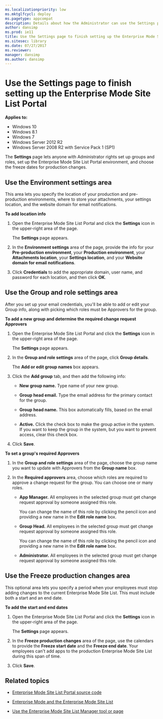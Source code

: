 ```yaml
---
ms.localizationpriority: low
ms.mktglfcycl: deploy
ms.pagetype: appcompat
description: Details about how the Administrator can use the Settings page to set up Groups and roles, the Enterprise Mode Site List Portal environment, and the freeze dates for production changes.
author: dansimp
ms.prod: ie11
title: Use the Settings page to finish setting up the Enterprise Mode Site List Portal (Internet Explorer 11 for IT Pros)
ms.sitesec: library
ms.date: 07/27/2017
ms.reviewer:
manager: dansimp
ms.author: dansimp
---
```


# Use the Settings page to finish setting up the Enterprise Mode Site List Portal

**Applies to:**

-   Windows 10
-   Windows 8.1
-   Windows 7
-   Windows Server 2012 R2
-   Windows Server 2008 R2 with Service Pack 1 (SP1)

The **Settings** page lets anyone with Administrator rights set up groups and roles, set up the Enterprise Mode Site List Portal environment, and choose the freeze dates for production changes.

## Use the Environment settings area
This area lets you specify the location of your production and pre-production environments, where to store your attachments, your settings location, and the website domain for email notifications.

**To add location info**
1. Open the Enterprise Mode Site List Portal and click the **Settings** icon in the upper-right area of the page.

   The **Settings** page appears.

2. In the **Environment settings** area of the page, provide the info for your **Pre-production environment**, your **Production environment**, your **Attachments location**, your **Settings location**, and your **Website domain for email notifications**.

3. Click **Credentials** to add the appropriate domain, user name, and password for each location, and then click **OK**.

## Use the Group and role settings area
After you set up your email credentials, you'll be able to add or edit your Group info, along with picking which roles must be Approvers for the group.

**To add a new group and determine the required change request Approvers**
1. Open the Enterprise Mode Site List Portal and click the **Settings** icon in the upper-right area of the page.

   The **Settings** page appears.

2. In the **Group and role settings** area of the page, click **Group details**.

    The **Add or edit group names** box appears.

3. Click the **Add group** tab, and then add the following info:

    - **New group name.** Type name of your new group.

    - **Group head email.** Type the email address for the primary contact for the group.

    - **Group head name.** This box automatically fills, based on the email address.

    - **Active.** Click the check box to make the group active in the system. If you want to keep the group in the system, but you want to prevent access, clear this check box.

4. Click **Save**.


**To set a group's required Approvers**
1. In the **Group and role settings** area of the page, choose the group name you want to update with Approvers from the **Group name** box.

2. In the **Required approvers** area, choose which roles are required to approve a change request for the group. You can choose one or many roles.

    - **App Manager.** All employees in the selected group must get change request approval by someone assigned this role.

        You can change the name of this role by clicking the pencil icon and providing a new name in the **Edit role name** box.

    - **Group Head.** All employees in the selected group must get change request approval by someone assigned this role.

        You can change the name of this role by clicking the pencil icon and providing a new name in the **Edit role name** box.

    - **Administrator.** All employees in the selected group must get change request approval by someone assigned this role.

## Use the Freeze production changes area
This optional area lets you specify a period when your employees must stop adding changes to the current Enterprise Mode Site List. This must include both a start and an end date.

**To add the start and end dates**
1. Open the Enterprise Mode Site List Portal and click the **Settings** icon in the upper-right area of the page.

   The **Settings** page appears.

2. In the **Freeze production changes** area of the page, use the calendars to provide the **Freeze start date** and the **Freeze end date**. Your employees can't add apps to the production Enterprise Mode Site List during this span of time.

3. Click **Save**.

## Related topics
- [Enterprise Mode Site List Portal source code](https://github.com/MicrosoftEdge/enterprise-mode-site-list-portal)

- [Enterprise Mode and the Enterprise Mode Site List](what-is-enterprise-mode.md)

- [Use the Enterprise Mode Site List Manager tool or page](use-the-enterprise-mode-site-list-manager.md)
